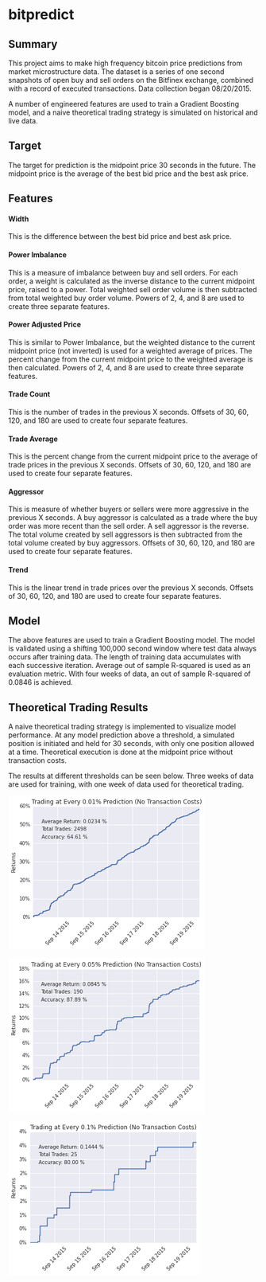 # bitpredict

## Summary
This project aims to make high frequency bitcoin price predictions from market microstructure data. The dataset is a series of one second snapshots of open buy and sell orders on the Bitfinex exchange, combined with a record of executed transactions. Data collection began 08/20/2015.

A number of engineered features are used to train a Gradient Boosting model, and a naive theoretical trading strategy is simulated on historical and live data.

## Target
The target for prediction is the midpoint price 30 seconds in the future. The midpoint price is the average of the best bid price and the best ask price.

## Features

#### Width
This is the difference between the best bid price and best ask price.

#### Power Imbalance
This is a measure of imbalance between buy and sell orders. For each order, a weight is calculated as the inverse distance to the current midpoint price, raised to a power. Total weighted sell order volume is then subtracted from total weighted buy order volume. Powers of 2, 4, and 8 are used to create three separate features. 

#### Power Adjusted Price
This is similar to Power Imbalance, but the weighted distance to the current midpoint price (not inverted) is used for a weighted average of prices. The percent change from the current midpoint price to the weighted average is then calculated. Powers of 2, 4, and 8 are used to create three separate features. 

#### Trade Count
This is the number of trades in the previous X seconds. Offsets of 30, 60, 120, and 180 are used to create four separate features.

#### Trade Average
This is the percent change from the current midpoint price to the average of trade prices in the previous X seconds. Offsets of 30, 60, 120, and 180 are used to create four separate features.

#### Aggressor
This is measure of whether buyers or sellers were more aggressive in the previous X seconds. A buy aggressor is calculated as a trade where the buy order was more recent than the sell order. A sell aggressor is the reverse. The total volume created by sell aggressors is then subtracted from the total volume created by buy aggressors. Offsets of 30, 60, 120, and 180 are used to create four separate features.

#### Trend
This is the linear trend in trade prices over the previous X seconds. Offsets of 30, 60, 120, and 180 are used to create four separate features.

## Model
The above features are used to train a Gradient Boosting model. The model is validated using a shifting 100,000 second window where test data always occurs after training data. The length of training data accumulates with each successive iteration. Average out of sample R-squared is used as an evaluation metric. With four weeks of data, an out of sample R-squared of 0.0846 is achieved.

## Theoretical Trading Results
A naive theoretical trading strategy is implemented to visualize model performance. At any model prediction above a threshold, a simulated position is initiated and held for 30 seconds, with only one position allowed at a time. Theoretical execution is done at the midpoint price without transaction costs.

The results at different thresholds can be seen below. Three weeks of data are used for training, with one week of data used for theoretical trading.

![Strategy with a 0.01% trading threshold.](images/strategy01.png)

![Strategy with a 0.05% trading threshold.](images/strategy05.png)

![Strategy with a 0.10% trading threshold.](images/strategy10.png)
